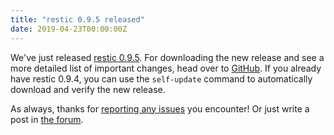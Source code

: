 ```yaml
---
title: "restic 0.9.5 released"
date: 2019-04-23T00:00:00Z
---
```


We've just released [restic 0.9.5](https://github.com/restic/restic/releases/v0.9.5). For downloading the new release and see a more detailed list of important changes, head over to [GitHub](https://github.com/restic/restic/releases/v0.9.5). If you already have restic 0.9.4, you can use the `self-update` command to automatically download and verify the new release.

As always, thanks for [reporting any issues](https://github.com/restic/restic/issues/new/choose) you encounter! Or just write a post in [the forum](https://forum.restic.net).
